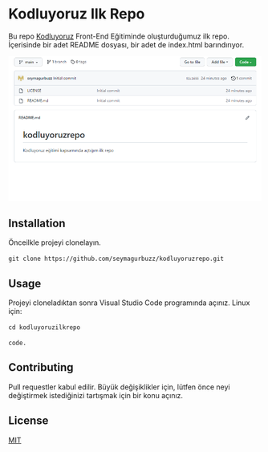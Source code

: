 # Kodluyoruz Ilk Repo

Bu repo [Kodluyoruz](https://www.kodluyoruz.org/) Front-End Eğitiminde oluşturduğumuz ilk repo. İçerisinde bir adet README dosyası, bir adet de index.html barındırıyor.

![deneme](https://raw.githubusercontent.com/seymagurbuzz/kodluyoruzrepo/main/resim.png)

## Installation
Önceilkle projeyi clonelayın.

` git clone https://github.com/seymagurbuzz/kodluyoruzrepo.git `

## Usage

Projeyi cloneladıktan sonra Visual Studio Code programında açınız. 
Linux için:

`cd kodluyoruzilkrepo`

`code.`

## Contributing
Pull requestler kabul edilir. Büyük değişiklikler için, lütfen önce neyi değiştirmek istediğinizi tartışmak için bir konu açınız.

## License

[MIT](https://choosealicense.com/licenses/mit/)












